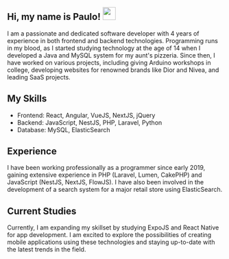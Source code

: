 ## Hi, my name is Paulo! <img src="https://raw.githubusercontent.com/MartinHeinz/MartinHeinz/master/wave.gif" width="30px" height="30px">

I am a passionate and dedicated software developer with 4 years of experience in both frontend and backend technologies. Programming runs in my blood, as I started studying technology at the age of 14 when I developed a Java and MySQL system for my aunt's pizzeria. Since then, I have worked on various projects, including giving Arduino workshops in college, developing websites for renowned brands like Dior and Nivea, and leading SaaS projects.

## My Skills
 - Frontend: React, Angular, VueJS, NextJS, jQuery
 - Backend: JavaScript, NestJS, PHP, Laravel, Python
 - Database: MySQL, ElasticSearch

## Experience
I have been working professionally as a programmer since early 2019, gaining extensive experience in PHP (Laravel, Lumen, CakePHP) and JavaScript (NestJS, NextJS, FlowJS). I have also been involved in the development of a search system for a major retail store using ElasticSearch.

## Current Studies
Currently, I am expanding my skillset by studying ExpoJS and React Native for app development. I am excited to explore the possibilities of creating mobile applications using these technologies and staying up-to-date with the latest trends in the field.

